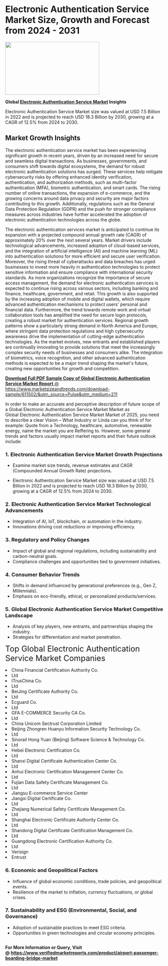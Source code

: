 <H1>Electronic Authentication Service Market Size, Growth and Forecast from 2024 - 2031</H1><img class="aligncenter size-medium wp-image-584254" src="https://thirdeyenews.in/wp-content/uploads/2024/09/Global-Market-Research-300x168.jpeg" alt="" width="300" height="168" /><p><strong>Global&nbsp;<a href="https://www.marketsizeandtrends.com/download-sample/611502/&amp;utm_source=Pulse&amp;utm_medium=211">Electronic Authentication Service Market</a> Insights</strong></p><p>Electronic Authentication Service Market size was valued at USD 7.5 Billion in 2022 and is projected to reach USD 18.3 Billion by 2030, growing at a CAGR of 12.5% from 2024 to 2030.</p><p><h2>Market Growth Insights</h2> <p>The electronic authentication service market has been experiencing significant growth in recent years, driven by an increased need for secure and seamless digital transactions. As businesses, governments, and consumers shift towards digital ecosystems, the demand for robust electronic authentication solutions has surged. These services help mitigate cybersecurity risks by offering enhanced identity verification, authentication, and authorization methods, such as multi-factor authentication (MFA), biometric authentication, and smart cards. The rising number of online transactions, the expansion of e-commerce, and the growing concerns around data privacy and security are major factors contributing to this growth. Additionally, regulations such as the General Data Protection Regulation (GDPR) and the push for stronger compliance measures across industries have further accelerated the adoption of electronic authentication technologies across the globe.</p> <p><a href="#"></a></p> <p>The electronic authentication services market is anticipated to continue its expansion with a projected compound annual growth rate (CAGR) of approximately 20% over the next several years. Market drivers include technological advancements, increased adoption of cloud-based services, and the integration of artificial intelligence (AI) and machine learning (ML) into authentication solutions for more efficient and secure user verification. Moreover, the rising threat of cyberattacks and data breaches has urged businesses to invest more heavily in authentication technologies to protect sensitive information and ensure compliance with international security standards. As more organizations recognize the importance of secure access management, the demand for electronic authentication services is expected to continue rising across various sectors, including banking and finance, healthcare, government, and retail. This growth is also supported by the increasing adoption of mobile and digital wallets, which require advanced authentication mechanisms to protect users' personal and financial data. Furthermore, the trend towards remote work and virtual collaboration tools has amplified the need for secure login protocols, creating a robust market for authentication services. Regional growth patterns show a particularly strong demand in North America and Europe, where stringent data protection regulations and high cybersecurity awareness drive the implementation of cutting-edge authentication technologies. As the market evolves, new entrants and established players are continually innovating to provide solutions that meet the increasingly complex security needs of businesses and consumers alike. The integration of biometrics, voice recognition, and other advanced authentication methods is expected to be a major trend shaping the market's future, creating new opportunities for growth and competition. <p><a href="#"></p><p><span class=""><strong>Download Full PDF Sample Copy of Global Electronic Authentication Service Market Report</strong> @ <a href="https://www.marketsizeandtrends.com/download-sample/611502/&amp;utm_source=Pulse&amp;utm_medium=211" target="_blank">https://www.marketsizeandtrends.com/download-sample/611502/&amp;utm_source=Pulse&amp;utm_medium=211</a></span></p><p>In order to make an accurate and perceptive description of future scope of a Global&nbsp;Electronic Authentication Service Market Market as Global&nbsp;Electronic Authentication Service Market Market of 2025, you need to describe a clear Vision &ndash; What Industry or Linda can you think of for example: Quote from a Technology, healthcare, automotive, renewable energy, name the market you are Reffering to. However, some general trends and factors usually impact market reports and their future outlook include:</p><h3>1.&nbsp;<strong>Electronic Authentication Service Market Growth Projections</strong></h3><ul><li>Examine market size trends, revenue estimates and CAGR (Compounded Annual Growth Rate) projections.</li><li><p>Electronic Authentication Service Market size was valued at USD 7.5 Billion in 2022 and is projected to reach USD 18.3 Billion by 2030, growing at a CAGR of 12.5% from 2024 to 2030.</p></li></ul><h3>2.&nbsp;<strong>Electronic Authentication Service Market Technological Advancements</strong></h3><ul><li>Integration of AI, IoT, blockchain, or automation in the industry.</li><li>Innovations driving cost reductions or improving efficiency.</li></ul><h3>3.&nbsp;<strong>Regulatory and Policy Changes</strong></h3><ul><li>Impact of global and regional regulations, including sustainability and carbon-neutral goals.</li><li>Compliance challenges and opportunities tied to government initiatives.</li></ul><h3>4.&nbsp;<strong>Consumer Behavior Trends</strong></h3><ul><li>Shifts in demand influenced by generational preferences (e.g., Gen Z, Millennials).</li><li>Emphasis on eco-friendly, ethical, or personalized products/services.</li></ul><h3>5.&nbsp;<strong>Global Electronic Authentication Service Market Competitive Landscape</strong></h3><ul><li>Analysis of key players, new entrants, and partnerships shaping the industry.</li><li>Strategies for differentiation and market penetration.</li></ul><p data-pm-slice="1 1 []"><span style="color: inherit; font-family: inherit; font-size: 25px;">Top Global Electronic Authentication Service Market Companies</span></p><div class="" data-test-id=""><p><li>China Financial Certification Authority Co.</li><li> Ltd</li><li> ITrusChina Co.</li><li> Ltd</li><li> BeiJing Certificate Authority Co.</li><li> Ltd</li><li> Ecguard Co.</li><li> Ltd</li><li> GFA E-COMMERCE Security CA Co.</li><li> Ltd</li><li> China Unicom Sectrust Corporation Limited</li><li> Beijing Zhongren Huanyu Information Security Technology Co.</li><li> Ltd</li><li> Sinorail Hong Yuan (Beijing) Software Science & Technology Co.</li><li> Ltd</li><li> Hebei Electronic Certification Co.</li><li> Ltd</li><li> Shanxi Digital Certificate Authentication Center Co.</li><li> Ltd</li><li> Anhui Electronic Certification Management Center Co.</li><li> Ltd</li><li> Fujian Data Safety Certificate Management Co.</li><li> Ltd</li><li> Jiangsu E-commerce Service Center</li><li> Jiangxi Digital Certificate Co.</li><li> Ltd</li><li> Zhejiang Numerical Safety Certificate Management Co.</li><li> Ltd</li><li> Shanghai Electronic Certificate Authority Center Co.</li><li> Ltd</li><li> Shandong Digital Certificate Certification Management Co.</li><li> Ltd</li><li> Guangdong Electronic Certification Authority Co.</li><li> Ltd</li><li> Verisign</li><li> Entrust</li></p></div><h3>6.&nbsp;<strong>Economic and Geopolitical Factors</strong></h3><ul><li>Influence of global economic conditions, trade policies, and geopolitical events.</li><li>Resilience of the market to inflation, currency fluctuations, or global crises.</li></ul><h3>7.&nbsp;<strong>Sustainability and ESG (Environmental, Social, and Governance)</strong></h3><ul><li>Adoption of sustainable practices to meet ESG criteria.</li><li>Opportunities in green technologies and circular economy principles.</li></ul><h2><strong style="font-size: 14px;">For More Information or Query, Visit @&nbsp;</strong><a style="background-color: #ffffff; font-size: 14px;" href="https://www.marketsizeandtrends.com/report/electronic-authentication-service-market/" target="_blank">https://www.verifiedmarketreports.com/product/airport-passenger-boarding-bridge-market</a></h2>
